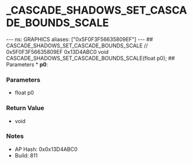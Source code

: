 # _CASCADE_SHADOWS_SET_CASCADE_BOUNDS_SCALE

--- ns: GRAPHICS aliases: ["0x5F0F3F56635809EF"] --- ## CASCADE_SHADOWS_SET_CASCADE_BOUNDS_SCALE  // 0x5F0F3F56635809EF 0x13D4ABC0 void CASCADE_SHADOWS_SET_CASCADE_BOUNDS_SCALE(float p0);  ## Parameters * **p0**:

### Parameters
* float p0

### Return Value
* void

### Notes
* AP Hash: 0x0x13D4ABC0
* Build: 811


